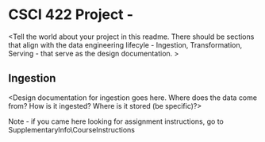# CSCI 422 Project - <YourName>

<Tell the world about your project in this readme.  There should be sections that align with the data engineering lifecyle - Ingestion, Transformation, Serving - that serve as the design documentation.  >

## Ingestion
<Design documentation for ingestion goes here.  Where does the data come from?  How is it ingested?  Where is it stored (be specific)?>

Note - if you came here looking for assignment instructions, go to SupplementaryInfo\CourseInstructions